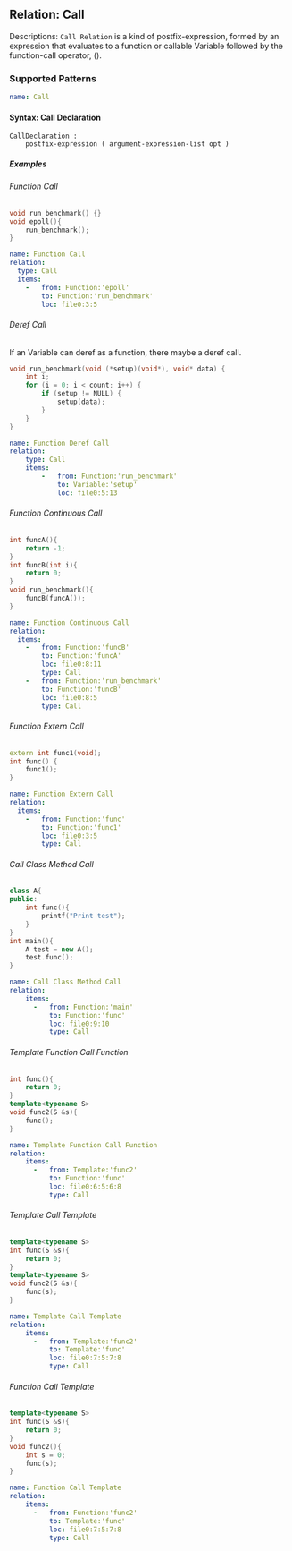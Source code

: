 ## Relation: Call

Descriptions: `Call Relation` is a kind of postfix-expression, formed by an expression that evaluates to a function or callable Variable followed by the function-call operator, ().

### Supported Patterns 

```yaml
name: Call
```

#### Syntax: Call Declaration

```text
CallDeclaration :
    postfix-expression ( argument-expression-list opt )
```

##### Examples

###### Function Call

```cpp
void run_benchmark() {}
void epoll(){
    run_benchmark();
}
```

```yaml
name: Function Call
relation:
  type: Call
  items:
    -   from: Function:'epoll'
        to: Function:'run_benchmark'
        loc: file0:3:5
```

###### Deref Call
If an Variable can deref as a function, there maybe a deref call.

```cpp
void run_benchmark(void (*setup)(void*), void* data) {
    int i;
    for (i = 0; i < count; i++) {
        if (setup != NULL) {
            setup(data);
        }
    }
}
```

```yaml
name: Function Deref Call
relation:
    type: Call
    items:
        -   from: Function:'run_benchmark'
            to: Variable:'setup'
            loc: file0:5:13
```

###### Function Continuous Call
```cpp
int funcA(){
    return -1;
}
int funcB(int i){
    return 0;
}
void run_benchmark(){
    funcB(funcA());
}
```

```yaml
name: Function Continuous Call
relation:
  items:
    -   from: Function:'funcB'
        to: Function:'funcA'
        loc: file0:8:11
        type: Call
    -   from: Function:'run_benchmark'
        to: Function:'funcB'
        loc: file0:8:5
        type: Call
```


###### Function Extern Call

```cpp
extern int func1(void);
int func() {
    func1();
}
```

```yaml
name: Function Extern Call
relation:
  items:
    -   from: Function:'func'
        to: Function:'func1'
        loc: file0:3:5
        type: Call
```

###### Call Class Method Call
```cpp
class A{
public:
    int func(){
        printf("Print test");
    }
}
int main(){
    A test = new A();
    test.func();
}
```

```yaml
name: Call Class Method Call
relation:
    items:
      -   from: Function:'main'
          to: Function:'func'
          loc: file0:9:10
          type: Call
```

###### Template Function Call Function
```cpp
int func(){
    return 0;
}
template<typename S>
void func2(S &s){
    func();
}
```

```yaml
name: Template Function Call Function
relation:
    items:
      -   from: Template:'func2'
          to: Function:'func'
          loc: file0:6:5:6:8
          type: Call
```

###### Template Call Template
```cpp
template<typename S>
int func(S &s){
    return 0;
}
template<typename S>
void func2(S &s){
    func(s);
}
```

```yaml
name: Template Call Template
relation:
    items:
      -   from: Template:'func2'
          to: Template:'func'
          loc: file0:7:5:7:8
          type: Call
```

###### Function Call Template
```cpp
template<typename S>
int func(S &s){
    return 0;
}
void func2(){
    int s = 0;
    func(s);
}
```

```yaml
name: Function Call Template
relation:
    items:
      -   from: Function:'func2'
          to: Template:'func'
          loc: file0:7:5:7:8
          type: Call
```